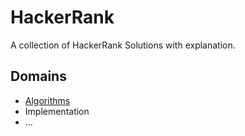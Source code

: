 # HackerRank
A collection of HackerRank Solutions with explanation.

## Domains
- [Algorithms](algorithms/README.md)
- Implementation
- ...

